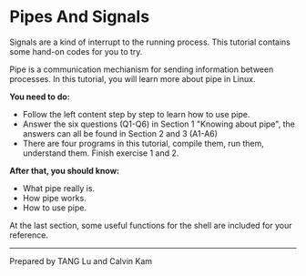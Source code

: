# Pipes And Signals

Signals are a kind of interrupt to the running process. This tutorial contains some hand-on codes for you to try.

Pipe is a communication mechianism for sending information between processes. In this tutorial, you will learn more about pipe in Linux.

**You need to do:**

* Follow the left content step by step to learn how to use pipe.
* Answer the six questions \(Q1-Q6\) in Section 1 "Knowing about pipe", the answers can all be found in Section 2 and 3 \(A1-A6\)
* There are four programs in this tutorial, compile them, run them, understand them. Finish exercise 1 and 2.

**After that, you should know:**

* What pipe really is.
* How pipe works.
* How to use pipe.

At the last section, some useful functions for the shell are included for your reference.

---
Prepared by TANG Lu and Calvin Kam
